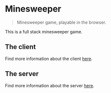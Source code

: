 # Minesweeper
> Minesweeper game, playable in the browser.

This is a full stack minesweeper game.

## The client

Find more information about the client [here](https://github.com/horeilly1101/minesweeper/tree/master/client).

## The server

Find more information about the server [here](https://github.com/horeilly1101/minesweeper/tree/master/server).
